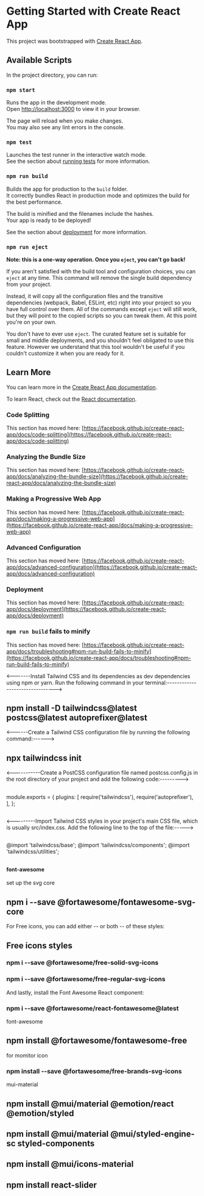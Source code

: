 # Getting Started with Create React App

This project was bootstrapped with [Create React App](https://github.com/facebook/create-react-app).

## Available Scripts

In the project directory, you can run:

### `npm start`

Runs the app in the development mode.\
Open [http://localhost:3000](http://localhost:3000) to view it in your browser.

The page will reload when you make changes.\
You may also see any lint errors in the console.

### `npm test`

Launches the test runner in the interactive watch mode.\
See the section about [running tests](https://facebook.github.io/create-react-app/docs/running-tests) for more information.

### `npm run build`

Builds the app for production to the `build` folder.\
It correctly bundles React in production mode and optimizes the build for the best performance.

The build is minified and the filenames include the hashes.\
Your app is ready to be deployed!

See the section about [deployment](https://facebook.github.io/create-react-app/docs/deployment) for more information.

### `npm run eject`

**Note: this is a one-way operation. Once you `eject`, you can't go back!**

If you aren't satisfied with the build tool and configuration choices, you can `eject` at any time. This command will remove the single build dependency from your project.

Instead, it will copy all the configuration files and the transitive dependencies (webpack, Babel, ESLint, etc) right into your project so you have full control over them. All of the commands except `eject` will still work, but they will point to the copied scripts so you can tweak them. At this point you're on your own.

You don't have to ever use `eject`. The curated feature set is suitable for small and middle deployments, and you shouldn't feel obligated to use this feature. However we understand that this tool wouldn't be useful if you couldn't customize it when you are ready for it.

## Learn More

You can learn more in the [Create React App documentation](https://facebook.github.io/create-react-app/docs/getting-started).

To learn React, check out the [React documentation](https://reactjs.org/).

### Code Splitting

This section has moved here: [https://facebook.github.io/create-react-app/docs/code-splitting](https://facebook.github.io/create-react-app/docs/code-splitting)

### Analyzing the Bundle Size

This section has moved here: [https://facebook.github.io/create-react-app/docs/analyzing-the-bundle-size](https://facebook.github.io/create-react-app/docs/analyzing-the-bundle-size)

### Making a Progressive Web App

This section has moved here: [https://facebook.github.io/create-react-app/docs/making-a-progressive-web-app](https://facebook.github.io/create-react-app/docs/making-a-progressive-web-app)

### Advanced Configuration

This section has moved here: [https://facebook.github.io/create-react-app/docs/advanced-configuration](https://facebook.github.io/create-react-app/docs/advanced-configuration)

### Deployment

This section has moved here: [https://facebook.github.io/create-react-app/docs/deployment](https://facebook.github.io/create-react-app/docs/deployment)

### `npm run build` fails to minify

This section has moved here: [https://facebook.github.io/create-react-app/docs/troubleshooting#npm-run-build-fails-to-minify](https://facebook.github.io/create-react-app/docs/troubleshooting#npm-run-build-fails-to-minify)


<-------Install Tailwind CSS and its dependencies as dev dependencies using npm or yarn. Run the following command in your terminal:-------------------------------->

## npm install -D tailwindcss@latest postcss@latest autoprefixer@latest

<------Create a Tailwind CSS configuration file by running the following command:------>
## npx tailwindcss init

<-----------Create a PostCSS configuration file named postcss.config.js in the root directory of your project and add the following code:--------->
##
module.exports = {
  plugins: [
    require('tailwindcss'),
    require('autoprefixer'),
  ],
};
##

<---------Import Tailwind CSS styles in your project's main CSS file, which is usually src/index.css. Add the following line to the top of the file:----->

##
@import 'tailwindcss/base';
@import 'tailwindcss/components';
@import 'tailwindcss/utilities';
##


#### font-awesome
set up the svg core
## npm i --save @fortawesome/fontawesome-svg-core
For Free icons, you can add either -- or both -- of these styles:
## Free icons styles
### npm i --save @fortawesome/free-solid-svg-icons
### npm i --save @fortawesome/free-regular-svg-icons
And lastly, install the Font Awesome React component:
### npm i --save @fortawesome/react-fontawesome@latest

font-awesome
## npm install @fortawesome/fontawesome-free

for momitor icon
### npm install --save @fortawesome/free-brands-svg-icons


mui-material
## npm install @mui/material @emotion/react @emotion/styled
## npm install @mui/material @mui/styled-engine-sc styled-components
## npm install @mui/icons-material


## npm install react-slider
